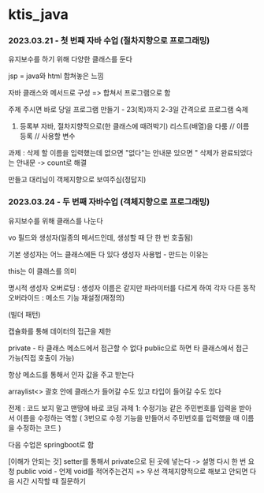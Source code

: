 # ktis_java
### 2023.03.21 - 첫 번째 자바 수업 (절차지향으로 프로그래밍)
유지보수를 하기 위해 다양한 클래스를 둔다

jsp = java와 html 합쳐놓은 느낌

자바 클래스와 메서드로 구성 => 합쳐서 프로그램으로 함


주제 주시면 바로 당일 프로그램 만들기 - 23(목)까지
2-3일 간격으로 프로그램 숙제

1. 등록부
자바, 절차지향적으로(한 클래스에 때려박기)
리스트(배열)을 다룸
// 이름 등록
// 사용할 변수 

과제 : 삭제 할 이름을 입력했는데 없으면 "없다"는 안내문
있으면 " 삭제가 완료되었다는 안내문 -> count로 해결

만들고 대리님이 객체지향으로 보여주심(정답지)


### 2023.03.24 - 두 번째 자바수업 (객체지향으로 프로그래밍)
유지보수를 위해 클래스를 나눈다

vo
필드와 생성자(일종의 메서드인데, 생성할 때 단 한 번 호출됨)


기본 생성자는 어느 클래스에든 다 있다
생성자 사용법 - 만드는 이유는 

this는 이 클래스를 의미

명시적 생성자
오버로딩 : 생성자 이름은 같지만 파라미터를 다르게 하여 각자 다른 동작
오버라이드 : 메소드 기능 재설정(재정의)

(빌더 패턴)

캡슐화를 통해 데이터의 접근을 제한

private - 타 클래스 메소드에서 접근할 수 없다
public으로 하면 타 클래스에서 접근 가능(직접 호출이 가능)

항상 메소드를 통해서 인자 값을 주고 받는다

arraylist<> 괄호 안에 클래스가 들어갈 수도 있고 타입이 들어갈 수도 있다


전제 : 코드 보지 말고 맨땅에 바로 코딩
과제 1: 수정기능
같은 주민번호를 입력을 받아서 이름을 수정하는 역할 ( 3번으로 수정 기능을 만들어서 주민번호를 입력했을 때 이름을 수정하는 코드 )

다음 수업은 springboot로 함


[이해가 안되는 것]
setter를 통해서 private으로 된 곳에 넣는다 -> 설명 다시 한 번 요청
public void - 언제 void를 적어주는건지
=> 우선 객체지향적으로 해보고 안되면 다음 시간 시작할 때 질문하기

